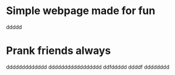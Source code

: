 # Simple webpage made for fun
ddddd
# Prank friends always
ddddddddddddd
ddddddddddddddddd
ddfddddd
ddddf
dddddddd